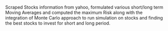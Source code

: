 Scraped Stocks information from yahoo, formulated various short/long term Moving Averages and computed the maximum Risk along with the 
integration of Monte Carlo approach to run simulation on stocks and finding the best stocks to invest for short and long period.
